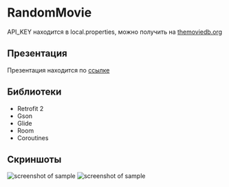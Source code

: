 # RandomMovie

API_KEY находится в local.properties, можно получить на [themoviedb.org](https://www.themoviedb.org)

## Презентация
Презентация находится по [ссылке](https://www.dropbox.com/s/2nt7xue2cuidzxp/%D0%A1%D1%8B%D1%81%D1%83%D0%B5%D0%B2%20%D0%92%D0%B8%D0%BA%D1%82%D0%BE%D1%80.pptx?dl=0)

## Библиотеки
* Retrofit 2
* Gson
* Glide
* Room
* Coroutines

## Скриншоты

![screenshot of sample](https://pp.userapi.com/c851024/v851024311/1295d7/poxjqA0zsX0.jpg) ![screenshot of sample](https://pp.userapi.com/c853628/v853628127/1847c/UTWrC7ISmbg.jpg)

